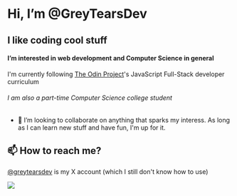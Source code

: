 # Hi, I’m @GreyTearsDev
## I like coding cool stuff

#### I’m interested in web development and Computer Science in general
I'm currently following [The Odin Project](www.theodinproject.com)'s JavaScript Full-Stack developer curriculum
###### I am also a part-time Computer Science college student

- 💞️ I’m looking to collaborate on anything that sparks my interess. As long as I can learn new stuff and have fun, I'm up for it.

  
## 📫 How to reach me?
[@greytearsdev](https://twitter.com/greytearsdev) is my X account (which I still don't know how to use)


![](https://komarev.com/ghpvc/?username=GreyTearsDev)

<!---
GreyTearsDev/GreyTearsDev is a ✨ special ✨ repository because its `README.md` (this file) appears on your GitHub profile.
You can click the Preview link to take a look at your changes.
--->
